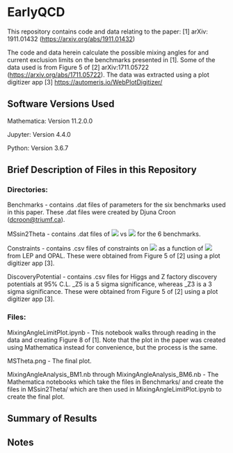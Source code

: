 # EarlyQCD

This repository contains code and data relating to the paper: [1] arXiv: 1911.01432 (https://arxiv.org/abs/1911.01432)

The code and data herein calculate the possible mixing angles for and current exclusion limits on the benchmarks presented in [1]. Some of the data used is from Figure 5 of [2] arXiv:1711.05722 (https://arxiv.org/abs/1711.05722). The data was extracted using a plot digitizer app [3] https://automeris.io/WebPlotDigitizer/

## Software Versions Used
Mathematica: Version 11.2.0.0

Jupyter: Version 4.4.0

Python: Version 3.6.7

## Brief Description of Files in this Repository
### Directories:

Benchmarks - contains .dat files of parameters for the six benchmarks used in this paper. These .dat files were created by Djuna Croon (dcroon@triumf.ca).

MSsin2Theta - contains .dat files of <img src="https://render.githubusercontent.com/render/math?math=M_S"> vs <img src="https://render.githubusercontent.com/render/math?math=sin^2 \theta (\times BR(S \rightarrow b \bar{b}))"> for the 6 benchmarks.

Constraints - contains .csv files of constraints on <img src="https://render.githubusercontent.com/render/math?math=sin^2 \theta (\times BR(S \rightarrow b \bar{b}))">  as a function of <img src="https://render.githubusercontent.com/render/math?math=M_S"> from LEP and OPAL. These were obtained from Figure 5 of [2] using a plot digitizer app [3].

DiscoveryPotential - contains .csv files for Higgs and Z factory discovery potentials at 95% C.L. _Z5 is a 5 sigma significance, whereas _Z3 is a 3 sigma significance. These were obtained from Figure 5 of [2] using a plot digitizer app [3].

### Files:

MixingAngleLimitPlot.ipynb - This notebook walks through reading in the data and creating Figure 8 of [1]. Note that the plot in the paper was created using Mathematica instead for convenience, but the process is the same.

MSTheta.png - The final plot.

MixingAngleAnalysis_BM1.nb through MixingAngleAnalysis_BM6.nb - The Mathematica notebooks which take the files in Benchmarks/ and create the files in MSsin2Theta/ which are then used in MixingAngleLimitPlot.ipynb to create the final plot.

## Summary of Results


## Notes
